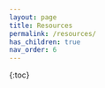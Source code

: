 ```yaml
---
layout: page
title: Resources
permalink: /resources/
has_children: true
nav_order: 6
---
```


{:toc}
